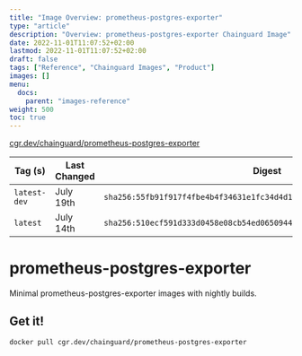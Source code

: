 ```yaml
---
title: "Image Overview: prometheus-postgres-exporter"
type: "article"
description: "Overview: prometheus-postgres-exporter Chainguard Image"
date: 2022-11-01T11:07:52+02:00
lastmod: 2022-11-01T11:07:52+02:00
draft: false
tags: ["Reference", "Chainguard Images", "Product"]
images: []
menu:
  docs:
    parent: "images-reference"
weight: 500
toc: true
---
```


[cgr.dev/chainguard/prometheus-postgres-exporter](https://github.com/chainguard-images/images/tree/main/images/prometheus-postgres-exporter)

| Tag (s)       | Last Changed | Digest                                                                    |
|---------------|--------------|---------------------------------------------------------------------------|
|  `latest-dev` | July 19th    | `sha256:55fb91f917f4fbe4b4f34631e1fc34d4d1ce3c992c6a3bbf7eac6c07746bc8a1` |
|  `latest`     | July 14th    | `sha256:510ecf591d333d0458e08cb54ed0650944765d5a3f85f78d725fcbeac573c5ea` |

# prometheus-postgres-exporter

Minimal prometheus-postgres-exporter images with nightly builds.

## Get it!

```shell
docker pull cgr.dev/chainguard/prometheus-postgres-exporter
```
